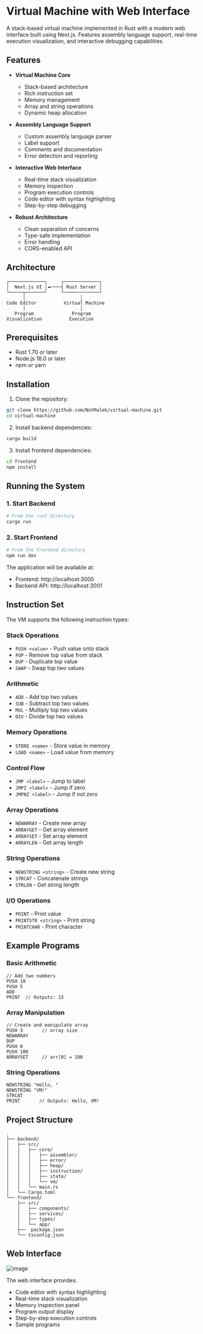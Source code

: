 # Virtual Machine with Web Interface

A stack-based virtual machine implemented in Rust with a modern web interface built using Next.js. Features assembly language support, real-time execution visualization, and interactive debugging capabilities.

## Features

- **Virtual Machine Core**
    - Stack-based architecture
    - Rich instruction set
    - Memory management
    - Array and string operations
    - Dynamic heap allocation

- **Assembly Language Support**
    - Custom assembly language parser
    - Label support
    - Comments and documentation
    - Error detection and reporting

- **Interactive Web Interface**
    - Real-time stack visualization
    - Memory inspection
    - Program execution controls
    - Code editor with syntax highlighting
    - Step-by-step debugging

- **Robust Architecture**
    - Clean separation of concerns
    - Type-safe implementation
    - Error handling
    - CORS-enabled API

## Architecture

```
┌─────────────┐     ┌─────────────┐
│  Next.js UI │◄────┤ Rust Server │
└─────┬───────┘     └─────────────┘
      │                    │
Code Editor          Virtual Machine
      │                    │
   Program              Program
Visualization          Execution
```

## Prerequisites

- Rust 1.70 or later
- Node.js 18.0 or later
- npm or yarn

## Installation

1. Clone the repository:
```bash
git clone https://github.com/NotMalek/virtual-machine.git
cd virtual-machine
```

2. Install backend dependencies:
```bash
cargo build
```

3. Install frontend dependencies:
```bash
cd frontend
npm install
```

## Running the System

### 1. Start Backend
```bash
# From the root directory
cargo run
```

### 2. Start Frontend
```bash
# From the frontend directory
npm run dev
```

The application will be available at:
- Frontend: http://localhost:3000
- Backend API: http://localhost:3001

## Instruction Set

The VM supports the following instruction types:

### Stack Operations
- `PUSH <value>` - Push value onto stack
- `POP` - Remove top value from stack
- `DUP` - Duplicate top value
- `SWAP` - Swap top two values

### Arithmetic
- `ADD` - Add top two values
- `SUB` - Subtract top two values
- `MUL` - Multiply top two values
- `DIV` - Divide top two values

### Memory Operations
- `STORE <name>` - Store value in memory
- `LOAD <name>` - Load value from memory

### Control Flow
- `JMP <label>` - Jump to label
- `JMPZ <label>` - Jump if zero
- `JMPNZ <label>` - Jump if not zero

### Array Operations
- `NEWARRAY` - Create new array
- `ARRAYGET` - Get array element
- `ARRAYSET` - Set array element
- `ARRAYLEN` - Get array length

### String Operations
- `NEWSTRING <string>` - Create new string
- `STRCAT` - Concatenate strings
- `STRLEN` - Get string length

### I/O Operations
- `PRINT` - Print value
- `PRINTSTR <string>` - Print string
- `PRINTCHAR` - Print character

## Example Programs

### Basic Arithmetic
```assembly
// Add two numbers
PUSH 10
PUSH 5
ADD
PRINT  // Outputs: 15
```

### Array Manipulation
```assembly
// Create and manipulate array
PUSH 3       // array size
NEWARRAY
DUP
PUSH 0
PUSH 100
ARRAYSET     // arr[0] = 100
```

### String Operations
```assembly
NEWSTRING "Hello, "
NEWSTRING "VM!"
STRCAT
PRINT       // Outputs: Hello, VM!
```

## Project Structure

```
.
├── backend/
│   ├── src/
│   │   ├── core/
│   │   │   ├── assembler/
│   │   │   ├── error/
│   │   │   ├── heap/
│   │   │   ├── instruction/
│   │   │   ├── state/
│   │   │   └── vm/
│   │   └── main.rs
│   └── Cargo.toml
└── frontend/
    ├── src/
    │   ├── components/
    │   ├── services/
    │   ├── types/
    │   └── app/
    ├──  package.json
    └── tsconfig.json
```

## Web Interface

![image](https://github.com/user-attachments/assets/72d81d1a-ed66-47e5-b186-7e403812d814)


The web interface provides:
- Code editor with syntax highlighting
- Real-time stack visualization
- Memory inspection panel
- Program output display
- Step-by-step execution controls
- Sample programs

